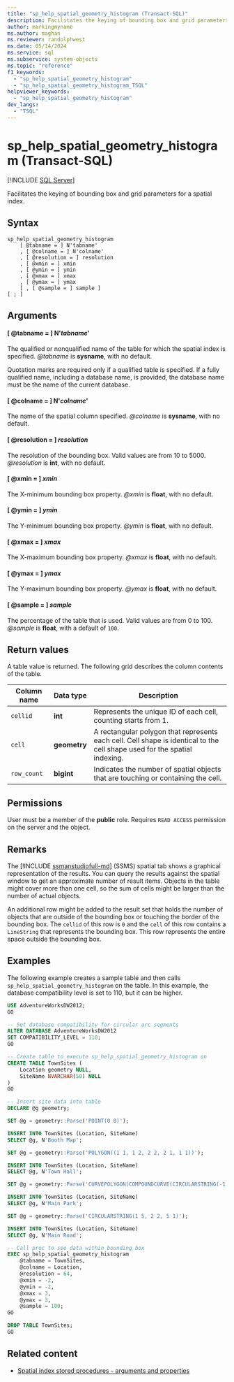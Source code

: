 ```yaml
---
title: "sp_help_spatial_geometry_histogram (Transact-SQL)"
description: Facilitates the keying of bounding box and grid parameters for a spatial index.
author: markingmyname
ms.author: maghan
ms.reviewer: randolphwest
ms.date: 05/14/2024
ms.service: sql
ms.subservice: system-objects
ms.topic: "reference"
f1_keywords:
  - "sp_help_spatial_geometry_histogram"
  - "sp_help_spatial_geometry_histogram_TSQL"
helpviewer_keywords:
  - "sp_help_spatial_geometry_histogram"
dev_langs:
  - "TSQL"
---
```

# sp_help_spatial_geometry_histogram (Transact-SQL)

[!INCLUDE [SQL Server](../../includes/applies-to-version/sqlserver.md)]

Facilitates the keying of bounding box and grid parameters for a spatial index.

## Syntax

```syntaxsql
sp_help_spatial_geometry_histogram
    [ @tabname = ] N'tabname'
    , [ @colname = ] N'colname'
    , [ @resolution = ] resolution
    , [ @xmin = ] xmin
    , [ @ymin = ] ymin
    , [ @xmax = ] xmax
    , [ @ymax = ] ymax
    [ , [ @sample = ] sample ]
[ ; ]
```

## Arguments

#### [ @tabname = ] N'*tabname*'

The qualified or nonqualified name of the table for which the spatial index is specified. *@tabname* is **sysname**, with no default.

Quotation marks are required only if a qualified table is specified. If a fully qualified name, including a database name, is provided, the database name must be the name of the current database.

#### [ @colname = ] N'*colname*'

The name of the spatial column specified. *@colname* is **sysname**, with no default.

#### [ @resolution = ] *resolution*

The resolution of the bounding box. Valid values are from 10 to 5000. *@resolution* is **int**, with no default.

#### [ @xmin = ] *xmin*

The X-minimum bounding box property. *@xmin* is **float**, with no default.

#### [ @ymin = ] *ymin*

The Y-minimum bounding box property. *@ymin* is **float**, with no default.

#### [ @xmax = ] *xmax*

The X-maximum bounding box property. *@xmax* is **float**, with no default.

#### [ @ymax = ] *ymax*

The Y-maximum bounding box property. *@ymax* is **float**, with no default.

#### [ @sample = ] *sample*

The percentage of the table that is used. Valid values are from 0 to 100. *@sample* is **float**, with a default of `100`.

## Return values

A table value is returned. The following grid describes the column contents of the table.

| Column name | Data type | Description |
| --- | --- | --- |
| `cellid` | **int** | Represents the unique ID of each cell, counting starts from 1. |
| `cell` | **geometry** | A rectangular polygon that represents each cell. Cell shape is identical to the cell shape used for the spatial indexing. |
| `row_count` | **bigint** | Indicates the number of spatial objects that are touching or containing the cell. |

## Permissions

User must be a member of the **public** role. Requires `READ ACCESS` permission on the server and the object.

## Remarks

The [!INCLUDE [ssmanstudiofull-md](../../includes/ssmanstudiofull-md.md)] (SSMS) spatial tab shows a graphical representation of the results. You can query the results against the spatial window to get an approximate number of result items. Objects in the table might cover more than one cell, so the sum of cells might be larger than the number of actual objects.

An additional row might be added to the result set that holds the number of objects that are outside of the bounding box or touching the border of the bounding box. The `cellid` of this row is `0` and the `cell` of this row contains a `LineString` that represents the bounding box. This row represents the entire space outside the bounding box.

## Examples

The following example creates a sample table and then calls `sp_help_spatial_geometry_histogram` on the table. In this example, the database compatibility level is set to 110, but it can be higher.

```sql
USE AdventureWorksDW2012;
GO

-- Set database compatibility for circular arc segments
ALTER DATABASE AdventureWorksDW2012
SET COMPATIBILITY_LEVEL = 110;
GO

-- Create table to execute sp_help_spatial_geometry_histogram on
CREATE TABLE TownSites (
    Location geometry NULL,
    SiteName NVARCHAR(50) NULL
)
GO

-- Insert site data into table
DECLARE @g geometry;

SET @g = geometry::Parse('POINT(0 0)');

INSERT INTO TownSites (Location, SiteName)
SELECT @g, N'Booth Map';

SET @g = geometry::Parse('POLYGON((1 1, 1 2, 2 2, 2 1, 1 1))');

INSERT INTO TownSites (Location, SiteName)
SELECT @g, N'Town Hall';

SET @g = geometry::Parse('CURVEPOLYGON(COMPOUNDCURVE(CIRCULARSTRING(-1 0, 0 -1, 1 0),(1 0, 1 2, -1 0)))');

INSERT INTO TownSites (Location, SiteName)
SELECT @g, N'Main Park';

SET @g = geometry::Parse('CIRCULARSTRING(1 5, 2 2, 5 1)');

INSERT INTO TownSites (Location, SiteName)
SELECT @g, N'Main Road';

-- Call proc to see data within bounding box
EXEC sp_help_spatial_geometry_histogram
    @tabname = TownSites,
    @colname = Location,
    @resolution = 64,
    @xmin = -2,
    @ymin = -2,
    @xmax = 3,
    @ymax = 3,
    @sample = 100;
GO

DROP TABLE TownSites;
GO
```

## Related content

- [Spatial index stored procedures - arguments and properties](spatial-index-stored-procedures-arguments-and-properties.md)
